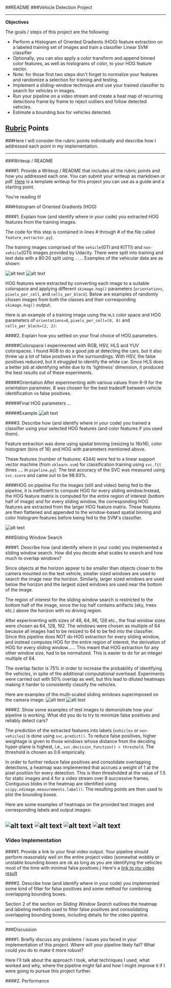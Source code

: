 ##README
###Vehicle Detection Project

---

**Objectives**

The goals / steps of this project are the following:

* Perform a Histogram of Oriented Gradients (HOG) feature extraction on a labeled training set of images and train a classifier Linear SVM classifier
* Optionally, you can also apply a color transform and append binned color features, as well as histograms of color, to your HOG feature vector. 
* Note: for those first two steps don't forget to normalize your features and randomize a selection for training and testing.
* Implement a sliding-window technique and use your trained classifier to search for vehicles in images.
* Run your pipeline on a video stream and create a heat map of recurring detections frame by frame to reject outliers and follow detected vehicles.
* Estimate a bounding box for vehicles detected.

[//]: # (Image References)
[image_cars]: ./plots/vehicles.png
[image_noncars]: ./plots/non-vehicles.png
[image_hog]: ./plots/HOG_training_images.png
[image_hog_pipeline]: ./plots/HOG_pipeline_image.png
[image_sliding_w1]: ./output_images/sliding_output_test6.jpg
[image_sliding_w2]: ./output_images/sliding_output_test3.jpg
[image5]: ./plots/test1_heat_label.png
[image6]: ./output_images/output_test6.jpg
[image7]: ./plots/test6_heat_label.png
[image8]: ./output_images/output_test1.jpg
[video1]: ./output_video.mp4

## [Rubric](https://review.udacity.com/#!/rubrics/513/view) Points
###Here I will consider the rubric points individually and describe how I addressed each point in my implementation.  

---
###Writeup / README

####1. Provide a Writeup / README that includes all the rubric points and how you addressed each one.  You can submit your writeup as markdown or pdf.  [Here](https://github.com/udacity/CarND-Vehicle-Detection/blob/master/writeup_template.md) is a template writeup for this project you can use as a guide and a starting point.  

You're reading it!

###Histogram of Oriented Gradients (HOG)

####1. Explain how (and identify where in your code) you extracted HOG features from the training images.

The code for this step is contained in lines # through # of the file called `feature_extractor.py`).  

The training images comprised of the `vehicle`(GTI and KITTI) and `non-vehicle`(GTI) images provided by Udacity. There were split into training and test data with a 80:20 split using `...`. Examples of the vehicular data are as shown:

![alt text][image_cars]
![alt text][image_noncars]

HOG features were extracted by converting each image to a suitable colorspace and applying different `skimage.hog()` parameters (`orientations`, `pixels_per_cell`, and `cells_per_block`). Below are examples of randomly chosen images from both the classes and their corresponding `skimage.hog()` output.

Here is an example of a training image using the `HLS` color space and HOG parameters of `orientations=8`, `pixels_per_cell=(8, 8)` and `cells_per_block=(2, 2)`:



####2. Explain how you settled on your final choice of HOG parameters.

#####Colorspace
I experimented with RGB, HSV, HLS and YUV colorspaces. I found RGB to do a good job at detecting the cars, but it also threw up a lot of false positives in the surroundings. With HSV, the false positives reduced, but it struggled to identify the white car. Since HLS does a better job at identifying white due to its 'lightness' dimension, it produced the best results out of these experiments.

#####Orientation
After experimenting with various values from 6-9 for the orientation parameter, 8 was chosen for the best tradeoff between vehicle identification vs false positives.

#####Final HOG parameters
...

#####Example
![alt text][image_hog]

####3. Describe how (and identify where in your code) you trained a classifier using your selected HOG features (and color features if you used them).

Feature extraction was done using spatial binning (resizing to 16x16), color histogram (bins of 16) and HOG with parameters mentioned above.

These features (number of features: 4344) were fed to a linear support vector machine (from `sklearn.svm`) for classification training using `svc.fit` (lines .... in `pipeline.py`). The test accuracy of the SVC was measured using `svc.score` and came out to be 98.93%. 

####HOG on pipeline
For the images (still and video) being fed to the pipeline, it is inefficient to compute HOG for every sliding window.Instead, the HOG feature matrix is computed for the entire region of interest (bottom half of image) and for every sliding window, the corresponding HOG features are extracted from the larger HOG feature matrix. These features are then flattened and appended to the window-based spatial binning and color histogram features before being fed to the SVM's classifier.

![alt text][image_hog_pipeline]

###Sliding Window Search

####1. Describe how (and identify where in your code) you implemented a sliding window search.  How did you decide what scales to search and how much to overlap windows?

Since objects at the horizon appear to be smaller than objects closer to the camera mounted on the test vehicle, smaller sized windows are used to search the image near the horizon. Similarly, larger sized windows are used below the horizon and the largest sized windows are used near the bottom of the image. 

The region of interest for the sliding window search is restricted to the bottom half of the image, since the top half contains artifacts (sky, trees etc.) above the horizon with no driving region. 

After experimenting with sizes of 48, 64, 96, 128 etc., the final window sizes were chosen as 64, 128, 192. The windows were chosen as multiple of 64 because all images had to be resized to 64 to be fed into the classifier. Since this pipeline does NOT do HOG extraction for every sliding window, and instead computes HOG for the entire region of interest, the derivation of HOG for every sliding window......  This meant that HOG extraction for any other window size, had to be normalized. This is easier to do for an integer multiple of 64.

The overlap factor is 75% in order to increase the probability of identifying the vehicles, in spite of the additional computational overhead. Experiments were carried out with 50% overlap as well, but this lead to diluted heatmaps making it harder to consistently classify the vehicles. 

Here are examples of the multi-scaled sliding windows superimposed on the camera image:
![alt text][image_sliding_w1]
![alt text][image_sliding_w2]

####2. Show some examples of test images to demonstrate how your pipeline is working.  What did you do to try to minimize false positives and reliably detect cars?

The prediction of the extracted features into labels (`vehicles` or `non-vehicles`) is done using `svc.predict()`. To reduce false positives, higher weightage is given to those windows whose distance from the deciding hyper-plane is highest, i.e., `svc.decision_function() > threshold`. The threshold is chosen as 0.6 empirically. 

In order to further reduce false positives and consolidate overlapping detections, a heatmap was implemented that accrues a weight of 1 at the pixel position for every detection. This is then thresholded at the value of 1.5 for static images and 4 for a video stream over 8 successive frames. Contiguous blobs in the heatmap are identified using `scipy.ndimage.measurements.label()`. The resulting points are then used to plot the bounding boxes.
 
Here are some examples of heatmaps on the provided test images and corresponding labels and output images:

![alt text][image5]
![alt text][image6]
![alt text][image7]
![alt text][image8]
---

### Video Implementation

####1. Provide a link to your final video output.  Your pipeline should perform reasonably well on the entire project video (somewhat wobbly or unstable bounding boxes are ok as long as you are identifying the vehicles most of the time with minimal false positives.)
Here's a [link to my video result](./output_video.mp4)


####2. Describe how (and identify where in your code) you implemented some kind of filter for false positives and some method for combining overlapping bounding boxes.

Section 2 of the section on *Sliding Window Search* outlines the heatmap and labeling methods used to filter false positives and consolidating overlapping bounding boxes, including details for the video pipeline.

---

###Discussion

####1. Briefly discuss any problems / issues you faced in your implementation of this project.  Where will your pipeline likely fail?  What could you do to make it more robust?

Here I'll talk about the approach I took, what techniques I used, what worked and why, where the pipeline might fail and how I might improve it if I were going to pursue this project further.  

####2. Performance
